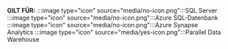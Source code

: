 <Token>**GILT FÜR:** :::image type="icon" source="media/no-icon.png":::SQL Server :::image type="icon" source="media/no-icon.png":::Azure SQL-Datenbank :::image type="icon" source="media/no-icon.png":::Azure Synapse Analytics :::image type="icon" source="media/yes-icon.png":::Parallel Data Warehouse</Token>

